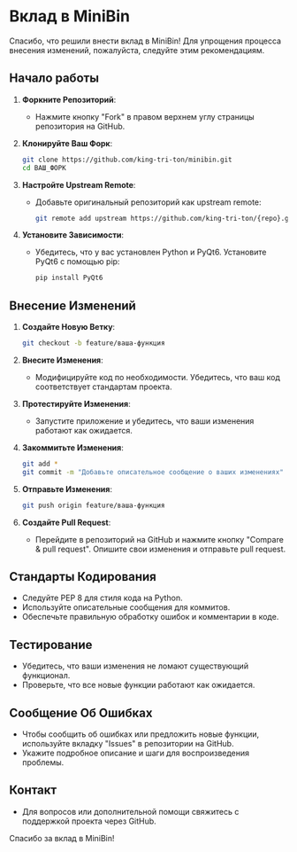 # Вклад в MiniBin

Спасибо, что решили внести вклад в MiniBin! Для упрощения процесса внесения изменений, пожалуйста, следуйте этим рекомендациям.

## Начало работы

1. **Форкните Репозиторий**:
   - Нажмите кнопку "Fork" в правом верхнем углу страницы репозитория на GitHub.

2. **Клонируйте Ваш Форк**:
   ```bash
   git clone https://github.com/king-tri-ton/minibin.git
   cd ВАШ_ФОРК
   ```

3. **Настройте Upstream Remote**:
   - Добавьте оригинальный репозиторий как upstream remote:
     ```bash
     git remote add upstream https://github.com/king-tri-ton/{repo}.git
     ```

4. **Установите Зависимости**:
   - Убедитесь, что у вас установлен Python и PyQt6. Установите PyQt6 с помощью pip:
     ```bash
     pip install PyQt6
     ```

## Внесение Изменений

1. **Создайте Новую Ветку**:
   ```bash
   git checkout -b feature/ваша-функция
   ```

2. **Внесите Изменения**:
   - Модифицируйте код по необходимости. Убедитесь, что ваш код соответствует стандартам проекта.

3. **Протестируйте Изменения**:
   - Запустите приложение и убедитесь, что ваши изменения работают как ожидается.

4. **Закоммитьте Изменения**:
   ```bash
   git add *
   git commit -m "Добавьте описательное сообщение о ваших изменениях"
   ```

5. **Отправьте Изменения**:
   ```bash
   git push origin feature/ваша-функция
   ```

6. **Создайте Pull Request**:
   - Перейдите в репозиторий на GitHub и нажмите кнопку "Compare & pull request". Опишите свои изменения и отправьте pull request.

## Стандарты Кодирования

- Следуйте PEP 8 для стиля кода на Python.
- Используйте описательные сообщения для коммитов.
- Обеспечьте правильную обработку ошибок и комментарии в коде.

## Тестирование

- Убедитесь, что ваши изменения не ломают существующий функционал.
- Проверьте, что все новые функции работают как ожидается.

## Сообщение Об Ошибках

- Чтобы сообщить об ошибках или предложить новые функции, используйте вкладку "Issues" в репозитории на GitHub.
- Укажите подробное описание и шаги для воспроизведения проблемы.

## Контакт

- Для вопросов или дополнительной помощи свяжитесь с поддержкой проекта через GitHub.

Спасибо за вклад в MiniBin!
